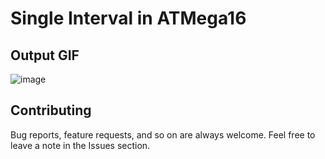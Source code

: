 # Single Interval  in ATMega16  
## Output GIF
![image](https://drive.google.com/uc?export=download&id=1O0fWAUOsLWlGbC2GXLh7w_n43AeUveSS)


## Contributing  
Bug reports, feature requests, and so on are always welcome. Feel free to leave a note in the Issues section.
